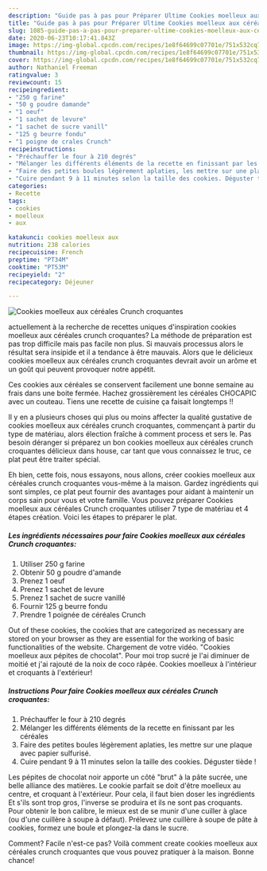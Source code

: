 ```yaml
---
description: "Guide pas à pas pour Préparer Ultime Cookies moelleux aux céréales Crunch croquantes"
title: "Guide pas à pas pour Préparer Ultime Cookies moelleux aux céréales Crunch croquantes"
slug: 1085-guide-pas-a-pas-pour-preparer-ultime-cookies-moelleux-aux-cereales-crunch-croquantes
date: 2020-06-23T10:17:41.843Z
image: https://img-global.cpcdn.com/recipes/1e8f64699c07701e/751x532cq70/cookies-moelleux-aux-cereales-crunch-croquantes-photo-principale-de-la-recette.jpg
thumbnail: https://img-global.cpcdn.com/recipes/1e8f64699c07701e/751x532cq70/cookies-moelleux-aux-cereales-crunch-croquantes-photo-principale-de-la-recette.jpg
cover: https://img-global.cpcdn.com/recipes/1e8f64699c07701e/751x532cq70/cookies-moelleux-aux-cereales-crunch-croquantes-photo-principale-de-la-recette.jpg
author: Nathaniel Freeman
ratingvalue: 3
reviewcount: 15
recipeingredient:
- "250 g farine"
- "50 g poudre damande"
- "1 oeuf"
- "1 sachet de levure"
- "1 sachet de sucre vanill"
- "125 g beurre fondu"
- "1 poigne de crales Crunch"
recipeinstructions:
- "Préchauffer le four à 210 degrés"
- "Mélanger les différents éléments de la recette en finissant par les céréales"
- "Faire des petites boules légèrement aplaties, les mettre sur une plaque avec papier sulfurisé."
- "Cuire pendant 9 à 11 minutes selon la taille des cookies. Déguster tiède !"
categories:
- Recette
tags:
- cookies
- moelleux
- aux

katakunci: cookies moelleux aux 
nutrition: 238 calories
recipecuisine: French
preptime: "PT34M"
cooktime: "PT53M"
recipeyield: "2"
recipecategory: Déjeuner

---
```



![Cookies moelleux aux céréales Crunch croquantes](https://img-global.cpcdn.com/recipes/1e8f64699c07701e/751x532cq70/cookies-moelleux-aux-cereales-crunch-croquantes-photo-principale-de-la-recette.jpg)

actuellement à la recherche de recettes uniques d'inspiration cookies moelleux aux céréales crunch croquantes? La méthode de préparation est pas trop difficile mais pas facile non plus. Si mauvais processus alors le résultat sera insipide et il a tendance à être mauvais. Alors que le délicieux cookies moelleux aux céréales crunch croquantes devrait avoir un arôme et un goût qui peuvent provoquer notre appétit.

Ces cookies aux céréales se conservent facilement une bonne semaine au frais dans une boite fermée. Hachez grossièrement les céréales CHOCAPIC avec un couteau. Tiens une recette de cuisine ça faisait longtemps !!

Il y en a plusieurs choses qui plus ou moins affecter la qualité gustative de cookies moelleux aux céréales crunch croquantes, commençant à partir du type de matériau, alors élection fraîche à comment process et sers le. Pas besoin déranger si préparez un bon cookies moelleux aux céréales crunch croquantes délicieux dans house, car tant que vous connaissez le truc, ce plat peut être traiter spécial.


Eh bien, cette fois, nous essayons, nous allons, créer cookies moelleux aux céréales crunch croquantes vous-même à la maison. Gardez ingrédients qui sont simples, ce plat peut fournir des avantages pour aidant à maintenir un corps sain pour vous et votre famille. Vous pouvez préparer Cookies moelleux aux céréales Crunch croquantes utiliser 7 type de matériau et 4 étapes création. Voici les étapes to préparer le plat.

<!--inarticleads1-->

##### Les ingrédients nécessaires pour faire Cookies moelleux aux céréales Crunch croquantes:

1. Utiliser 250 g farine
1. Obtenir 50 g poudre d&#39;amande
1. Prenez 1 oeuf
1. Prenez 1 sachet de levure
1. Prenez 1 sachet de sucre vanillé
1. Fournir 125 g beurre fondu
1. Prendre 1 poignée de céréales Crunch


Out of these cookies, the cookies that are categorized as necessary are stored on your browser as they are essential for the working of basic functionalities of the website. Chargement de votre vidéo. &#34;Cookies moelleux aux pépites de chocolat&#34;. Pour moi trop sucré je l&#39;ai diminuer de moitié et j&#39;ai rajouté de la noix de coco râpée. Cookies moelleux à l&#39;intérieur et croquants à l&#39;extérieur! 

<!--inarticleads2-->

##### Instructions Pour faire Cookies moelleux aux céréales Crunch croquantes:

1. Préchauffer le four à 210 degrés
1. Mélanger les différents éléments de la recette en finissant par les céréales
1. Faire des petites boules légèrement aplaties, les mettre sur une plaque avec papier sulfurisé.
1. Cuire pendant 9 à 11 minutes selon la taille des cookies. Déguster tiède !


Les pépites de chocolat noir apporte un côté &#34;brut&#34; à la pâte sucrée, une belle alliance des matières. Le cookie parfait se doit d&#39;être moelleux au centre, et croquant à l&#39;extérieur. Pour cela, il faut bien doser les ingrédients Et s&#39;ils sont trop gros, l&#39;inverse se produira et ils ne sont pas croquants. Pour obtenir le bon calibre, le mieux est de se munir d&#39;une cuiller à glace (ou d&#39;une cuillère à soupe à défaut). Prélevez une cuillère à soupe de pâte à cookies, formez une boule et plongez-la dans le sucre. 


Comment? Facile n'est-ce pas? Voilà comment create cookies moelleux aux céréales crunch croquantes que vous pouvez pratiquer à la maison. Bonne chance!
